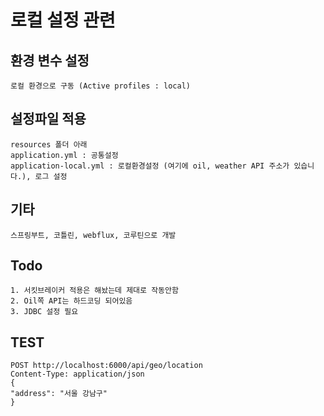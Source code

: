 # 로컬 설정 관련

## 환경 변수 설정

    로컬 환경으로 구동 (Active profiles : local)

## 설정파일 적용 
    
    resources 폴더 아래
    application.yml : 공통설정
    application-local.yml : 로컬환경설정 (여기에 oil, weather API 주소가 있습니다.), 로그 설정

## 기타

    스프링부트, 코틀린, webflux, 코루틴으로 개발

## Todo

    1. 서킷브레이커 적용은 해놨는데 제대로 작동안함
    2. Oil쪽 API는 하드코딩 되어있음
    3. JDBC 설정 필요
    
## TEST

    POST http://localhost:6000/api/geo/location
    Content-Type: application/json
    {
    "address": "서울 강남구"
    }